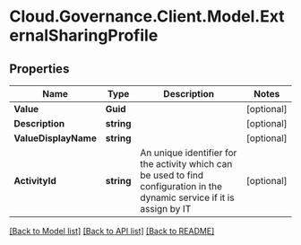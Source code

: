 # Cloud.Governance.Client.Model.ExternalSharingProfile
## Properties

Name | Type | Description | Notes
------------ | ------------- | ------------- | -------------
**Value** | **Guid** |  | [optional] 
**Description** | **string** |  | [optional] 
**ValueDisplayName** | **string** |  | [optional] 
**ActivityId** | **string** | An unique identifier for the activity which can be used to find configuration in the dynamic service if it is assign by IT | [optional] 

[[Back to Model list]](../README.md#documentation-for-models) [[Back to API list]](../README.md#documentation-for-api-endpoints) [[Back to README]](../README.md)

